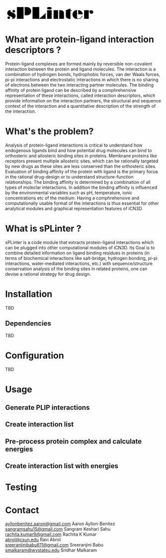 ![sPLinter](logo.png) <!-- .element height="50%" width="50%" -->


# What are protein-ligand interaction descriptors ?
Protein-ligand complexes are formed mainly by reversible non-covalent interaction between the protein and ligand molecules. The interaction is a combination of hydrogen bonds, hydrophobic forces, van der Waals forces, pi-pi interactions and electrostatic interactions in which there is no sharing of electrons between the two interacting partner molecules. The binding affinity of protein ligand can be described by a comphrehensive representation of these interactions, called interaction descriptors, which provide information on the interaction partners, the structural and sequence context of the interaction and a quantitative description of the strength of the interaction.

# What's the problem?
Analysis of protein-ligand interactions is critical to understand how endogenous ligands bind and how potential drug molecules can bind to orthosteric and allosteric binding sites in proteins. Membrane proteins like receptors present multiple allosteric sites, which can be rationally targeted by new drugs as these sites are less conserved than the orthosteric sites.
Evaluation of binding affinity of the protein with ligand is the primary focus in the rational drug-design or to understand structure-function relationships. The binding affinity is determined by a combination of all types of moleclar interactions. In addition the binding affinity is influenced by the environmental variables such as pH, temperature, ionic concentrations etc of the medium. Having a comphrehensive and computationally usable format of the interactions is thus essential for other analytical modules and graphical representation features of iCN3D.

# What is sPLinter ?

sPLinter is a code module that extracts protein-ligand interactions which can be plugged into other computational modules of iCN3D. 
Its Goal is to combine detailed information on ligand binding residues in proteins (in terms of biochemical interactions like salt-bridge, hydrogen bonding, pi-pi interactions, water-mediated interactions, etc.) with sequence/structure conservation analysis of the binding sites in related proteins, one can devise a rational strategy for drug design.

# Installation 
TBD

## Dependencies
TBD
  
# Configuration
TBD
  
# Usage
## Generate PLIP interactions

## Create interaction list

## Pre-process protein complex and calculate energies

## Create interaction list with energies


# Testing

# Contact
ayllonbenitez.aaron@gmail.com	Aaron Ayllon-Benitez <br>
sangramsahu15@gmail.com	Sangram Keshari Sahu <br>
rachita.kumar9@gmail.com	Rachita K Kumar <br>
abrol@csun.edu Ravi Abrol <br>
sreeranjinibabu611@gmail.com	Sreeranjini Babu <br>
smalkaram@wvstateu.edu	Sridhar Malkaram
